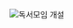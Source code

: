 
![독서모임 개설](https://github.com/bugger0330/BookHub/assets/136421972/723e0f4e-14b8-45ef-98cc-e996f2967808)
